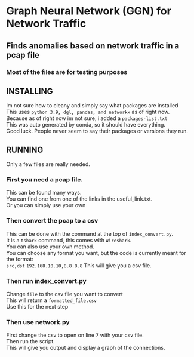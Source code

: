 # Graph Neural Network (GGN) for Network Traffic
## Finds anomalies based on network traffic in a pcap file
### Most of the files are for testing purposes
## INSTALLING
Im not sure how to cleany and simply say what packages are installed<br>
This uses `python 3.9, dgl, pandas, and networkx` as of right now.<br>
Because as of right now im not sure, i added a `packages-list.txt`<br>
This was auto generated by conda, so it should have everything.<br>
Good luck. People never seem to say their packages or versions they run.<br>
## RUNNING
Only a few files are really needed.<br>
### First you need a pcap file.
This can be found many ways.<br>
You can find one from one of the links in the useful_link.txt.<br>
Or you can simply use your own<br>
### Then convert the pcap to a csv
This can be done with the command at the top of `index_convert.py`.<br>
It is a `tshark` command, this comes with `Wireshark`.<br>
You can also use your own method.<br>
You can choose any format you want, but the code is currently meant for the format:<br>
`src,dst`
`192.168.10.10,8.8.8.8`
This will give you a csv file.<br>
### Then run index_convert.py
Change `file` to the csv file you want to convert<br>
This will return a `formatted_file.csv`<br>
Use this for the next step<br>
### Then use network.py
First change the csv to open on line 7 with your csv file.<br>
Then run the script.<br>
This will give you output and display a graph of the connections.<br>
